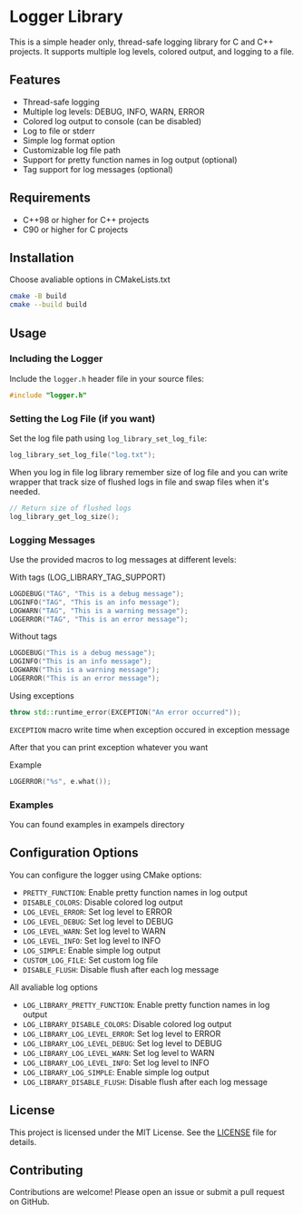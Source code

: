# Logger Library

This is a simple header only, thread-safe logging library for C and C++ projects. It supports multiple log levels, colored output, and logging to a file.

## Features

- Thread-safe logging
- Multiple log levels: DEBUG, INFO, WARN, ERROR
- Colored log output to console (can be disabled)
- Log to file or stderr
- Simple log format option
- Customizable log file path
- Support for pretty function names in log output (optional)
- Tag support for log messages (optional)

## Requirements

- C++98 or higher for C++ projects
- C90 or higher for C projects

## Installation

Choose avaliable options in CMakeLists.txt

```sh
cmake -B build
cmake --build build
```

## Usage

### Including the Logger

Include the `logger.h` header file in your source files:
```cpp
#include "logger.h"
```

### Setting the Log File (if you want)

Set the log file path using `log_library_set_log_file`:
```cpp
log_library_set_log_file("log.txt");
```

When you log in file log library remember size of log file and you can write wrapper that track
size of flushed logs in file and swap files when it's needed. 


```cpp
// Return size of flushed logs
log_library_get_log_size();
```

### Logging Messages

Use the provided macros to log messages at different levels:

With tags (LOG_LIBRARY_TAG_SUPPORT)

```cpp
LOGDEBUG("TAG", "This is a debug message");
LOGINFO("TAG", "This is an info message");
LOGWARN("TAG", "This is a warning message");
LOGERROR("TAG", "This is an error message");
```

Without tags

```cpp
LOGDEBUG("This is a debug message");
LOGINFO("This is an info message");
LOGWARN("This is a warning message");
LOGERROR("This is an error message");
```

Using exceptions

```cpp
throw std::runtime_error(EXCEPTION("An error occurred"));
```

`EXCEPTION` macro write time when exception occured in exception message

After that you can print exception whatever you want

Example

```cpp
LOGERROR("%s", e.what());
```

### Examples

You can found examples in exampels directory

## Configuration Options

You can configure the logger using CMake options:

- `PRETTY_FUNCTION`: Enable pretty function names in log output
- `DISABLE_COLORS`: Disable colored log output
- `LOG_LEVEL_ERROR`: Set log level to ERROR
- `LOG_LEVEL_DEBUG`: Set log level to DEBUG
- `LOG_LEVEL_WARN`: Set log level to WARN
- `LOG_LEVEL_INFO`: Set log level to INFO
- `LOG_SIMPLE`: Enable simple log output
- `CUSTOM_LOG_FILE`: Set custom log file
- `DISABLE_FLUSH`: Disable flush after each log message

All avaliable log options

- `LOG_LIBRARY_PRETTY_FUNCTION`: Enable pretty function names in log output
- `LOG_LIBRARY_DISABLE_COLORS`: Disable colored log output
- `LOG_LIBRARY_LOG_LEVEL_ERROR`: Set log level to ERROR
- `LOG_LIBRARY_LOG_LEVEL_DEBUG`: Set log level to DEBUG
- `LOG_LIBRARY_LOG_LEVEL_WARN`: Set log level to WARN
- `LOG_LIBRARY_LOG_LEVEL_INFO`: Set log level to INFO
- `LOG_LIBRARY_LOG_SIMPLE`: Enable simple log output
- `LOG_LIBRARY_DISABLE_FLUSH`: Disable flush after each log message

## License

This project is licensed under the MIT License. See the [LICENSE](LICENSE) file for details.

## Contributing

Contributions are welcome! Please open an issue or submit a pull request on GitHub.
